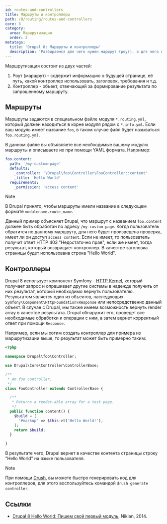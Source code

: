 ```yaml
---
id: routes-and-controllers
title: Маршруты и контроллеры
path: /8/routing/routes-and-controllers
core: 8
category:
  area: Маршрутизация
  order: 2
metatags:
  title: 'Drupal 8: Маршруты и контроллеры'
  description: 'Разбираемся для чего нужен маршрут (роут), а для чего контроллер, и как они дополняют друг друга.'
---
```


Маршрутизация состоит из двух частей:

1. Роут (маршрут) - содержит информацию о будущей странице, её путь, какой контроллер использовать, заголовок, требования и т.д.
1. Контроллер - объект, отвечающий за формирование результата по запрошенному маршруту.

## Маршруты

Маршруты задаются в специальном файле модуля `*.routing.yml`, который должен находиться в корне модуля рядом с `*.info.yml`. Если ваш модуль имеет название `foo`, в таком случае файл будет называться `foo.routing.yml`.

В данном файле вы объявляете все необходимые вашему модулю маршруты и описываете их при помощи YAML формата. Например:

```yaml
foo.content:
  path: '/my-custom-page' 
  defaults: 
    _controller: '\Drupal\foo\Controller\FooController::content' 
    _title: 'Hello World'
  requirements: 
    _permission: 'access content' 
```

> [!NOTE]
> В Drupal принято, чтобы маршруты имели название в следующем формате `modulename.route_name`.

Данный пример объясняет Drupal, что маршрут с названием `foo.content` должен быть обработан по адресу `/my-custom-page`. Когда пользователь обратится по данному маршруту, для него будет произведена проверка, имеет ли он доступ `access content`. Если не имеет, то пользователь получит ответ HTTP 403 "Недостаточно прав", если же имеет, тогда результат, который возвращает контроллер. В качестве заголовка страницы будет использована строка "Hello World".

## Контроллеры

Drupal 8 использует компонент Symfony - [HTTP Kernel](https://symfony.com/doc/current/components/http_kernel.html), который получает запрос и опрашивает другие системы в надежде получить от них результат, который необходимо вернуть пользователю. Результатом является один из объектов, наследующих `Symfony\Component\HttpFoundation\Response` или непосредственно данный объект. В случае с Drupal, мы также имеем возможность вернуть render array в качестве результата. Drupal обнаружит его, проведет все необходимые обработки и операции с ним, а затем вернет корректный ответ при помощи `Response`.

Например, если мы хотим создать контроллер для примера из маршрутизации выше, то результат может быть примерно таким:

```php
<?php

namespace Drupal\foo\Controller;

use Drupal\Core\Controller\ControllerBase;

/**
 * An foo controller.
 */
class FooController extends ControllerBase {

  /**
   * Returns a render-able array for a test page.
   */
  public function content() {
    $build = [
      '#markup' => $this->t('Hello World!'),
    ];
    return $build;
  }

}
```

В результате чего, Drupal вернет в качестве контента страницы строку "Hello World" на языке пользователя.

> [!NOTE]
> При помощи [Drush](../../drush.md), вы можете быстро генерировать код для контроллеров, для этого воспользуйтесь командой `drush generate controller`.

## Ссылки

- [Drupal 8 Hello World: Пишем свой первый модуль](https://niklan.net/blog/66), Niklan, 2014.
